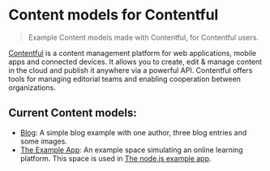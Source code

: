 # Content models for Contentful

> Example Content models made with Contentful, for Contentful users.

[Contentful](https://www.contentful.com/) is a content management platform for web applications, mobile apps and connected devices. It allows you to create, edit & manage content in the cloud and publish it anywhere via a powerful API. Contentful offers tools for managing editorial teams and enabling cooperation between organizations.

## Current Content models:
* [Blog](./blog): A simple blog example with one author, three blog entries and some images.
* [The Example App](./the-example-app): An example space simulating an online learning platform. This space is used in [The node.js example app](https://github.com/contentful/the-example-app.nodejs).


